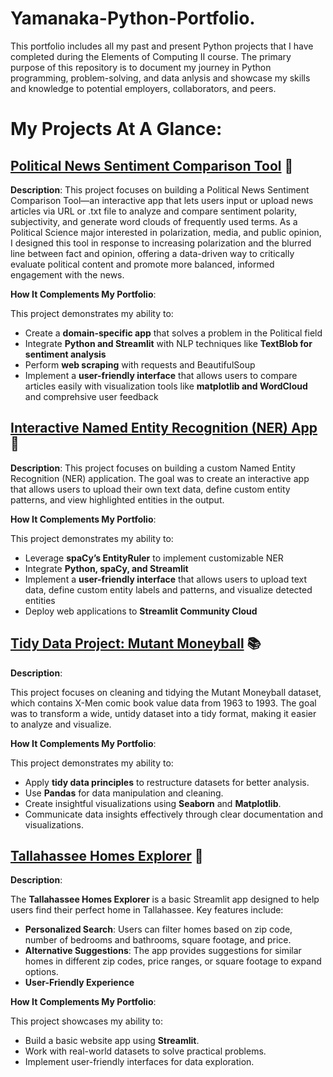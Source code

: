 # Yamanaka-Python-Portfolio.

This portfolio includes all my past and present Python projects that I have completed during the Elements of Computing II course. The primary purpose of this repository is to document my journey in Python programming, problem-solving, and data anlysis and showcase my skills and knowledge to potential employers, collaborators, and peers. 

# My Projects At A Glance: 

## [Political News Sentiment Comparison Tool](Streamlit-App-Final) :newspaper:

**Description**: 
This project focuses on building a Political News Sentiment Comparison Tool—an interactive app that lets users input or upload news articles via URL or .txt file to analyze and compare sentiment polarity, subjectivity, and generate word clouds of frequently used terms. As a Political Science major interested in polarization, media, and public opinion, I designed this tool in response to increasing polarization and the blurred line between fact and opinion, offering a data-driven way to critically evaluate political content and promote more balanced, informed engagement with the news.

**How It Complements My Portfolio**: 

This project demonstrates my ability to:
- Create a **domain-specific app** that solves a problem in the Political field 
- Integrate **Python and Streamlit** with NLP techniques like **TextBlob for sentiment analysis**
- Perform **web scraping** with requests and BeautifulSoup
- Implement a **user-friendly interface** that allows users to compare articles easily with visualization tools like **matplotlib and WordCloud** and comprehsive user feedback

## [Interactive Named Entity Recognition (NER) App](NER-Streamlit-App) :pencil:
**Description**: 
This project focuses on building a custom Named Entity Recognition (NER) application. The goal was to create an interactive app that allows users to upload their own text data, define custom entity patterns, and view highlighted entities in the output. 

**How It Complements My Portfolio**: 

This project demonstrates my ability to:
- Leverage **spaCy’s EntityRuler** to implement customizable NER
- Integrate **Python, spaCy, and Streamlit** 
- Implement a **user-friendly interface** that allows users to upload text data, define custom entity labels and patterns, and visualize detected entities
- Deploy web applications to **Streamlit Community Cloud**

## [Tidy Data Project: Mutant Moneyball](Tidy-Data-Project) :books:
**Description**: 

This project focuses on cleaning and tidying the Mutant Moneyball dataset, which contains X-Men comic book value data from 1963 to 1993. The goal was to transform a wide, untidy dataset into a tidy format, making it easier to analyze and visualize. 

**How It Complements My Portfolio**: 

This project demonstrates my ability to:
- Apply **tidy data principles** to restructure datasets for better analysis.
- Use **Pandas** for data manipulation and cleaning.
- Create insightful visualizations using **Seaborn** and **Matplotlib**.
- Communicate data insights effectively through clear documentation and visualizations.

## [Tallahassee Homes Explorer](Basic-Streamlit-App) :house_with_garden:
**Description**: 

The **Tallahassee Homes Explorer** is a basic Streamlit app designed to help users find their perfect home in Tallahassee. Key features include:
- **Personalized Search**: Users can filter homes based on zip code, number of bedrooms and bathrooms, square footage, and price.
- **Alternative Suggestions**: The app provides suggestions for similar homes in different zip codes, price ranges, or square footage to expand options.
- **User-Friendly Experience**

**How It Complements My Portfolio**:

This project showcases my ability to:
- Build a basic website app using **Streamlit**.
- Work with real-world datasets to solve practical problems.
- Implement user-friendly interfaces for data exploration.
